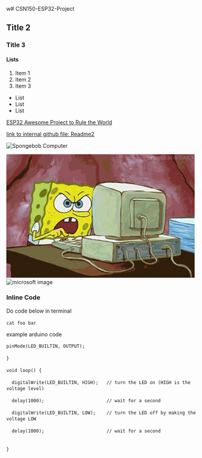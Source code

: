 w# CSN150-ESP32-Project

## Title 2

### Title 3

#### Lists

1. Item 1
2. Item 2
3. Item 3

* List
* List
* List


[ESP32 Awesome Project to Rule the World](https://website.com)

[link to internal github file: Readme2](../master/README-part2.md)

![Spongebob Computer](../main/spongebob-computer.gif)

![Spongebob Computer with link from Github](https://github.com/ereedsanchez/CSN150-ESP32-Project/blob/main/spongebob-computer.gif)
![microsoft image](https://www.marketplace.org/wp-content/uploads/2021/06/GettyImages-459885938.jpg?w=350)

### Inline Code 

Do code below in terminal

`cat foo bar `

example arduino code

```
pinMode(LED_BUILTIN, OUTPUT);

}

void loop() {

  digitalWrite(LED_BUILTIN, HIGH);   // turn the LED on (HIGH is the voltage level)
  
  delay(1000);                       // wait for a second
  
  digitalWrite(LED_BUILTIN, LOW);    // turn the LED off by making the voltage LOW
  
  delay(1000);                       // wait for a second
  

}

```

